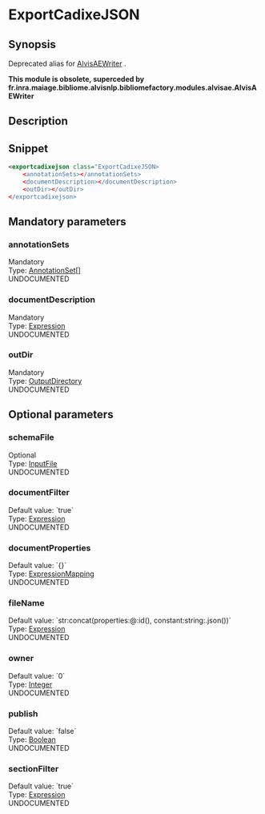 <h1 class="module">ExportCadixeJSON</h1>

## Synopsis

Deprecated alias for <a href="../module/AlvisAEWriter" class="module">AlvisAEWriter</a> .

**This module is obsolete, superceded by fr.inra.maiage.bibliome.alvisnlp.bibliomefactory.modules.alvisae.AlvisAEWriter**

## Description

## Snippet



```xml
<exportcadixejson class="ExportCadixeJSON>
    <annotationSets></annotationSets>
    <documentDescription></documentDescription>
    <outDir></outDir>
</exportcadixejson>
```

## Mandatory parameters

<h3 id="annotationSets" class="param">annotationSets</h3>

<div class="param-level param-level-mandatory">Mandatory
</div>
<div class="param-type">Type: <a href="../converter/fr.inra.maiage.bibliome.alvisnlp.bibliomefactory.modules.alvisae.AnnotationSet%5B%5D" class="converter">AnnotationSet[]</a>
</div>
UNDOCUMENTED

<h3 id="documentDescription" class="param">documentDescription</h3>

<div class="param-level param-level-mandatory">Mandatory
</div>
<div class="param-type">Type: <a href="../converter/fr.inra.maiage.bibliome.alvisnlp.core.corpus.expressions.Expression" class="converter">Expression</a>
</div>
UNDOCUMENTED

<h3 id="outDir" class="param">outDir</h3>

<div class="param-level param-level-mandatory">Mandatory
</div>
<div class="param-type">Type: <a href="../converter/fr.inra.maiage.bibliome.util.files.OutputDirectory" class="converter">OutputDirectory</a>
</div>
UNDOCUMENTED

## Optional parameters

<h3 id="schemaFile" class="param">schemaFile</h3>

<div class="param-level param-level-optional">Optional
</div>
<div class="param-type">Type: <a href="../converter/fr.inra.maiage.bibliome.util.files.InputFile" class="converter">InputFile</a>
</div>
UNDOCUMENTED

<h3 id="documentFilter" class="param">documentFilter</h3>

<div class="param-level param-level-default-value">Default value: `true`
</div>
<div class="param-type">Type: <a href="../converter/fr.inra.maiage.bibliome.alvisnlp.core.corpus.expressions.Expression" class="converter">Expression</a>
</div>
UNDOCUMENTED

<h3 id="documentProperties" class="param">documentProperties</h3>

<div class="param-level param-level-default-value">Default value: `{}`
</div>
<div class="param-type">Type: <a href="../converter/fr.inra.maiage.bibliome.alvisnlp.core.module.types.ExpressionMapping" class="converter">ExpressionMapping</a>
</div>
UNDOCUMENTED

<h3 id="fileName" class="param">fileName</h3>

<div class="param-level param-level-default-value">Default value: `str:concat(properties:@:id(), constant:string:.json())`
</div>
<div class="param-type">Type: <a href="../converter/fr.inra.maiage.bibliome.alvisnlp.core.corpus.expressions.Expression" class="converter">Expression</a>
</div>
UNDOCUMENTED

<h3 id="owner" class="param">owner</h3>

<div class="param-level param-level-default-value">Default value: `0`
</div>
<div class="param-type">Type: <a href="../converter/java.lang.Integer" class="converter">Integer</a>
</div>
UNDOCUMENTED

<h3 id="publish" class="param">publish</h3>

<div class="param-level param-level-default-value">Default value: `false`
</div>
<div class="param-type">Type: <a href="../converter/java.lang.Boolean" class="converter">Boolean</a>
</div>
UNDOCUMENTED

<h3 id="sectionFilter" class="param">sectionFilter</h3>

<div class="param-level param-level-default-value">Default value: `true`
</div>
<div class="param-type">Type: <a href="../converter/fr.inra.maiage.bibliome.alvisnlp.core.corpus.expressions.Expression" class="converter">Expression</a>
</div>
UNDOCUMENTED


